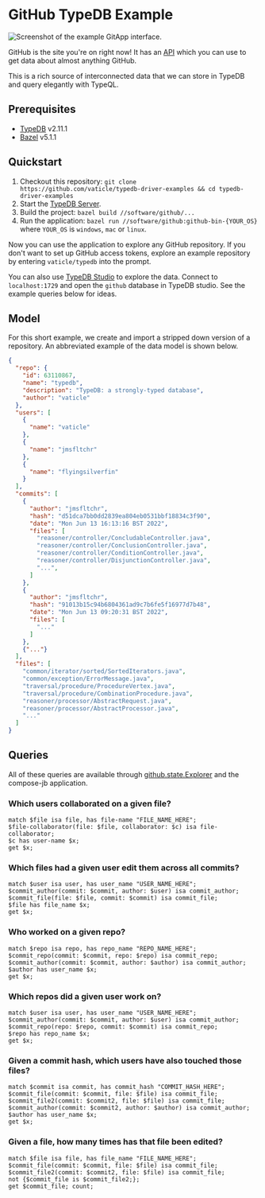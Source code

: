 # GitHub TypeDB Example

![Screenshot of the example GitApp interface.](screenshots/interface.png)

GitHub is the site you're on right now! It has an [API](https://docs.github.com/en/rest) which you can use to get data
about almost anything GitHub. 

This is a rich source of interconnected data that we can store in TypeDB and query
elegantly with TypeQL.

## Prerequisites

* [TypeDB](https://docs.vaticle.com/docs/running-typedb/install-and-run) v2.11.1
* [Bazel](https://bazel.build/install) v5.1.1

## Quickstart

1. Checkout this repository: `git clone https://github.com/vaticle/typedb-driver-examples && cd typedb-driver-examples`
2. Start the [TypeDB Server](http://docs.vaticle.com/docs/running-typedb/install-and-run#start-the-typedb-server).
3. Build the project: `bazel build //software/github/...`
4. Run the application: `bazel run //software/github:github-bin-{YOUR_OS}` where `YOUR_OS` is `windows`, `mac` or `linux`.

Now you can use the application to explore any GitHub repository. If you don't want to set up GitHub access tokens, 
explore an example repository by entering `vaticle/typedb` into the prompt.

You can also use [TypeDB Studio](https://github.com/vaticle/typedb-studio/releases) to explore the data. Connect to
`localhost:1729` and open the `github` database in TypeDB studio. See the example queries below for ideas.

## Model
For this short example, we create and import a stripped down version of a repository. An abbreviated example of the 
data model is shown below.
```json
{
  "repo": {
    "id": 63110867,
    "name": "typedb",
    "description": "TypeDB: a strongly-typed database",
    "author": "vaticle"
  },
  "users": [
    {
      "name": "vaticle"
    },
    {
      "name": "jmsfltchr"
    },
    {
      "name": "flyingsilverfin"
    }
  ],
  "commits": [
    {
      "author": "jmsfltchr",
      "hash": "d51dca7bb0dd2839ea804eb0531bbf18834c3f90",
      "date": "Mon Jun 13 16:13:16 BST 2022",
      "files": [
        "reasoner/controller/ConcludableController.java",
        "reasoner/controller/ConclusionController.java",
        "reasoner/controller/ConditionController.java",
        "reasoner/controller/DisjunctionController.java",
        "...",
      ]
    },
    {
      "author": "jmsfltchr",
      "hash": "91013b15c94b6804361ad9c7b6fe5f16977d7b48",
      "date": "Mon Jun 13 09:20:31 BST 2022",
      "files": [
        "..."
      ]
    },
    {"..."}
  ],
  "files": [
    "common/iterator/sorted/SortedIterators.java",
    "common/exception/ErrorMessage.java",
    "traversal/procedure/ProcedureVertex.java",
    "traversal/procedure/CombinationProcedure.java",
    "reasoner/processor/AbstractRequest.java",
    "reasoner/processor/AbstractProcessor.java",
    "..."
  ]
}
```

## Queries

All of these queries are available through [github.state.Explorer](github/state/Explorer.kt) and the compose-jb
application.

### Which users collaborated on a given file?
```tql
match $file isa file, has file-name "FILE_NAME_HERE";
$file-collaborator(file: $file, collaborator: $c) isa file-collaborator;
$c has user-name $x;
get $x;
```
### Which files had a given user edit them across all commits?
```tql
match $user isa user, has user_name "USER_NAME_HERE";
$commit_author(commit: $commit, author: $user) isa commit_author;
$commit_file(file: $file, commit: $commit) isa commit_file;
$file has file_name $x;
get $x;
```
### Who worked on a given repo?
```tql
match $repo isa repo, has repo_name "REPO_NAME_HERE";
$commit_repo(commit: $commit, repo: $repo) isa commit_repo;
$commit_author(commit: $commit, author: $author) isa commit_author;
$author has user_name $x;
get $x;
```
### Which repos did a given user work on?
```tql
match $user isa user, has user_name "USER_NAME_HERE";
$commit_author(commit: $commit, author: $user) isa commit_author;
$commit_repo(repo: $repo, commit: $commit) isa commit_repo;
$repo has repo_name $x;
get $x;
```
### Given a commit hash, which users have also touched those files?
```tql
match $commit isa commit, has commit_hash "COMMIT_HASH_HERE";
$commit_file(commit: $commit, file: $file) isa commit_file;
$commit_file2(commit: $commit2, file: $file) isa commit_file;
$commit_author(commit: $commit2, author: $author) isa commit_author;
$author has user_name $x;
get $x;
```
### Given a file, how many times has that file been edited?
```tql
match $file isa file, has file_name "FILE_NAME_HERE";
$commit_file(commit: $commit, file: $file) isa commit_file;
$commit_file2(commit: $commit2, file: $file) isa commit_file;
not {$commit_file is $commit_file2;};
get $commit_file; count;
```

